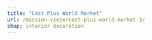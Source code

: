 ```yaml
---
title: "Cost Plus World Market"
url: /mission-viejo/cost-plus-world-market-3/
shop: interior decoration
---
```


